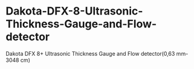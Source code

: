 # Dakota-DFX-8-Ultrasonic-Thickness-Gauge-and-Flow-detector
Dakota DFX 8+ Ultrasonic Thickness Gauge and Flow detector(0,63 mm-3048 cm)
